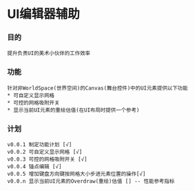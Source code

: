 # UI编辑器辅助

### 目的
    提升负责UI的美术小伙伴的工作效率


### 功能
    针对非WorldSpace(世界空间)的Canvas(舞台控件)中的UI元素提供以下功能
    * 可自定义显示网格
    * 可控的网格吸附开关
    * 显示当前UI元素的重绘估值(在UI布局时提供一个参考)
    

### 计划
    v0.0.1 制定功能计划 [√]
    v0.0.2 可自定义显示网格 [√]
    v0.0.3 可控的网格吸附开关 [√]
    v0.0.4 锚点编辑 [√]
    v0.0.5 增加键盘方向键按网格大小步进元素位置的操作[√]
    v0.0.n 显示当前UI元素的Overdraw(重绘)估值 [] -- 性能参考指标
